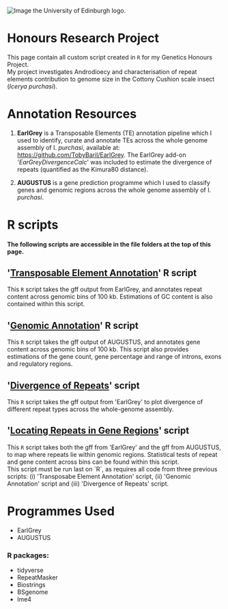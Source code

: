 ![Image the University of Edinburgh logo.](https://www.ed.ac.uk/sites/all/themes/uoe/assets/logo.png)
# Honours Research Project 
This page contain all custom script created in `R` for my Genetics Honours Project.   
My project investigates Androdioecy and characterisation of repeat elements contribution to genome size in the Cottony Cushion scale insect (_Icerya purchasi_).

# Annotation Resources
1. **EarlGrey** is a Transposable Elements (TE) annotation pipeline which I used to identify, curate and annotate TEs across the whole genome assembly of I. _purchasi_, available at: https://github.com/TobyBaril/EarlGrey. The EarlGrey add-on '_EarGreyDivergenceCalc_' was included to estimate the divergence of repeats (quantified as the Kimura80 distance). 
     
2. **AUGUSTUS** is a gene prediction programme which I used to classify genes and genomic regions across the whole genome assembly of I. _purchasi_.
  
# R scripts
#### The following scripts are accessible in the file folders at the top of this page.  
## '<ins>Transposable Element Annotation</ins>' R script
This `R` script takes the gff output from EarlGrey, and annotates repeat content across genomic bins of 100 kb. Estimations of GC content is also contained within this script. 


## '<ins>Genomic Annotation</ins>' R script  
This `R` script takes the gff output of AUGUSTUS, and annotates gene content across genomic bins of 100 kb. This script also provides estimations of the gene count, gene percentage and range of introns, exons and regulatory regions.


## '<ins>Divergence of Repeats</ins>' script
This `R` script takes the gff output from 'EarlGrey' to plot divergence of different repeat types across the whole-genome assembly.  

## '<ins>Locating Repeats in Gene Regions</ins>' script
This `R` script takes both the gff from 'EarlGrey' and the gff from AUGUSTUS, to map where repeats lie within genomic regions. Statistical tests of repeat and gene content across bins can be found within this script.     
This script must be run last on ´R´, as requires all code from three previous scripts: (i) 'Transposabe Element Annotation' script, (ii) 'Genomic Annotation' script and (iii) 'Divergence of Repeats' script. 


       
# Programmes Used
- EarlGrey
- AUGUSTUS
### R packages:
- tidyverse
- RepeatMasker
- Biostrings
- BSgenome
- lme4
